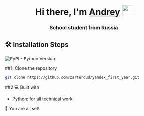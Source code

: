 <h1 align="center">Hi there, I'm <a href="https://vk.com/zarter_dud" target="_blank">Andrey</a> 
<img src="https://github.com/blackcater/blackcater/raw/main/images/Hi.gif" height="32"/></h1>
<h3 align="center">School student from Russia</h3>

## 🛠️ Installation Steps

![PyPI - Python Version](https://img.shields.io/pypi/pyversions/django)




##1. Clone the repository

```bash
git clone https://github.com/zarterdud/yandex_first_year.git
```

##2 💻 Built with

- [Python](https://www.python.org/): for all technical work

🌟 You are all set!
